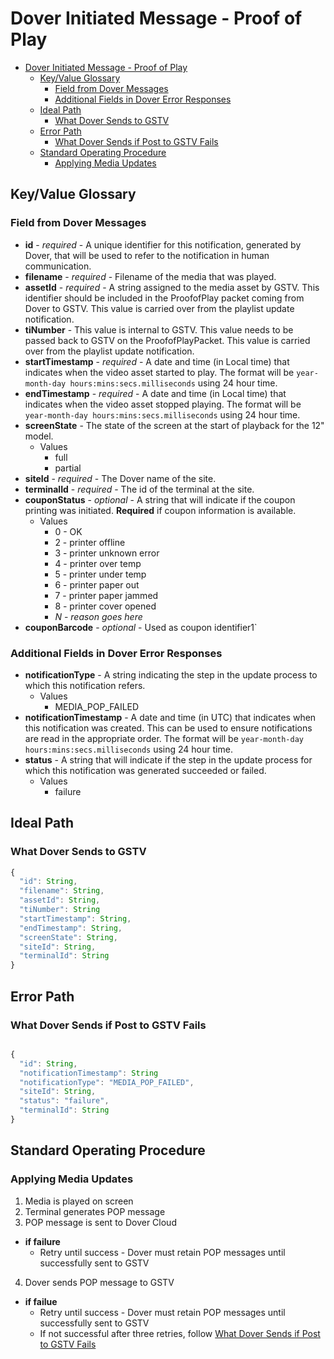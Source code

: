 # Dover Initiated Message - Proof of Play

<!-- TOC depthFrom:1 depthTo:6 withLinks:1 updateOnSave:1 orderedList:0 -->

- [Dover Initiated Message - Proof of Play](#dover-initiated-message-proof-of-play)
	- [Key/Value Glossary](#keyvalue-glossary)
		- [Field from Dover Messages](#field-from-dover-messages)
		- [Additional Fields in Dover Error Responses](#additional-fields-in-dover-error-responses)
	- [Ideal Path](#ideal-path)
		- [What Dover Sends to GSTV](#what-dover-sends-to-gstv)
	- [Error Path](#error-path)
		- [What Dover Sends if Post to GSTV Fails](#what-dover-sends-if-post-to-gstv-fails)
	- [Standard Operating Procedure](#standard-operating-procedure)
		- [Applying Media Updates](#applying-media-updates)

<!-- /TOC -->

## Key/Value Glossary
### Field from Dover Messages
- **id** - _required_ - A unique identifier for this notification, generated by Dover, that will be used to refer to the notification in human communication.
- **filename** - _required_ - Filename of the media that was played.
- **assetId** - _required_ - A string assigned to the media asset by GSTV. This identifier should be included in the ProofofPlay packet coming from Dover to GSTV. This value is carried over from the playlist update notification.
- **tiNumber** - This value is internal to GSTV. This value needs to be passed back to GSTV on the ProofofPlayPacket. This value is carried over from the playlist update notification.
- **startTimestamp** - _required_ - A date and time (in Local time) that indicates when the video asset started to play. The format will be `year-month-day hours:mins:secs.milliseconds` using 24 hour time.
- **endTimestamp** - _required_ - A date and time (in Local time) that indicates when the video asset stopped playing. The format will be `year-month-day hours:mins:secs.milliseconds` using 24 hour time.
- **screenState** - The state of the screen at the start of playback for the 12" model.
  - Values
    - full
    - partial
- **siteId** - _required_ - The Dover name of the site.
- **terminalId** - _required_ - The id of the terminal at the site.
- **couponStatus** - _optional_ -  A string that will indicate if the coupon printing was initiated. **Required** if coupon information is available.
  - Values
    - 0 - OK
    - 2 - printer offline
    - 3 - printer unknown error
    - 4 - printer over temp
    - 5 - printer under temp
    - 6 - printer paper out
    - 7 - printer paper jammed
    - 8 - printer cover opened
    - _N_ - _reason goes here_
- **couponBarcode** - _optional_ - Used as coupon identifier1`

### Additional Fields in Dover Error Responses
- **notificationType** - A string indicating the step in the update process to which this notification refers.
  - Values
    - MEDIA_POP_FAILED
- **notificationTimestamp** - A date and time (in UTC) that indicates when this notification was created. This can be used to ensure notifications are read in the appropriate order. The format will be `year-month-day hours:mins:secs.milliseconds` using 24 hour time.
- **status** - A string that will indicate if the step in the update process for which this notification was generated succeeded or failed.
  - Values
    - failure

## Ideal Path
### What Dover Sends to GSTV
```javascript
{
  "id": String,
  "filename": String,
  "assetId": String,
  "tiNumber": String
  "startTimestamp": String,
  "endTimestamp": String,
  "screenState": String,
  "siteId": String,
  "terminalId": String
}
```

## Error Path
### What Dover Sends if Post to GSTV Fails
```javascript

{
  "id": String,
  "notificationTimestamp": String
  "notificationType": "MEDIA_POP_FAILED",
  "siteId": String,
  "status": "failure",
  "terminalId": String
}
```

## Standard Operating Procedure
### Applying Media Updates
1. Media is played on screen
2. Terminal generates POP message
3. POP message is sent to Dover Cloud
  - **if failure**
	  - Retry until success - Dover must retain POP messages until successfully sent to GSTV
4. Dover sends POP message to GSTV
  - **if failue**
    - Retry until success - Dover must retain POP messages until successfully sent to GSTV
    - If not successful after three retries, follow [What Dover Sends if Post to GSTV Fails](#what-dover-sends-if-post-to-gstv-fails)
